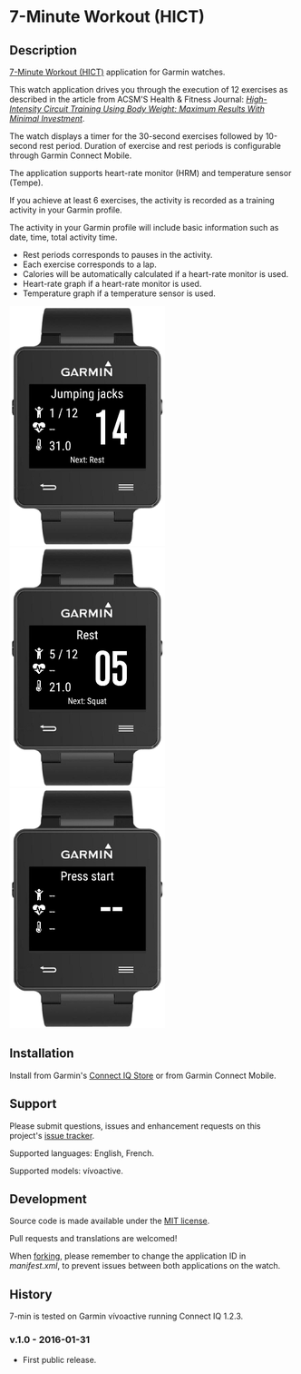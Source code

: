 # 7-Minute Workout (HICT) #

## Description ##

[7-Minute Workout (HICT)](https://apps.garmin.com/fr-FR/apps/65a44a9d-465d-4e76-a866-c0667e51cf98) application for Garmin watches.

This watch application drives you through the execution of 12 exercises as described in the article from ACSM'S Health & Fitness Journal:
_[High-Intensity Circuit Training Using Body Weight: Maximum Results With Minimal Investment](http://journals.lww.com/acsm-healthfitness/Fulltext/2013/05000/HIGH_INTENSITY_CIRCUIT_TRAINING_USING_BODY_WEIGHT_.5.aspx)_.

The watch displays a timer for the 30-second exercises followed by 10-second rest period. Duration of exercise and rest periods is configurable through Garmin Connect Mobile.

The application supports heart-rate monitor (HRM) and temperature sensor (Tempe).

If you achieve at least 6 exercises, the activity is recorded as a training activity in your Garmin profile.

The activity in your Garmin profile will include basic information such as date, time, total activity time.

 * Rest periods corresponds to pauses in the activity.
 * Each exercise corresponds to a lap.
 * Calories will be automatically calculated if a heart-rate monitor is used.
 * Heart-rate graph if a heart-rate monitor is used.
 * Temperature graph if a temperature sensor is used.

![Capture](dist/images/capture1.png)
![Capture](dist/images/capture2.png)
![Capture](dist/images/capture3.png)

## Installation ##

Install from Garmin's [Connect IQ Store](https://apps.garmin.com/fr-FR/apps/65a44a9d-465d-4e76-a866-c0667e51cf98) or from Garmin Connect Mobile.

## Support ##

Please submit questions, issues and enhancement requests on this project's [issue tracker](https://bitbucket.org/obagot/connectiq-hict/issues).

Supported languages: English, French.

Supported models: vívoactive.

## Development ##

Source code is made available under the [MIT license](https://opensource.org/licenses/MIT).

Pull requests and translations are welcomed!

When [forking](https://bitbucket.org/obagot/connectiq-hict/fork), please remember to change the application ID in *manifest.xml*, to prevent issues between both applications on the watch.

## History ##

7-min is tested on Garmin vívoactive running Connect IQ 1.2.3.

### v.1.0 - 2016-01-31

* First public release.